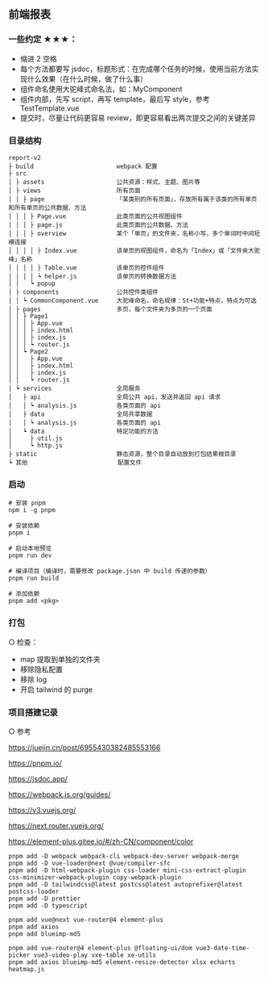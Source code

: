 ## 前端报表

### 一些约定 ★★★：

- 缩进 2 空格
- 每个方法都要写 jsdoc，标题形式：在完成哪个任务的时候，使用当前方法实现什么效果（在什么时候，做了什么事）
- 组件命名使用大驼峰式命名法，如：MyComponent
- 组件内部，先写 script，再写 template，最后写 style，参考 TestTemplate.vue
- 提交时，尽量让代码更容易 review，即更容易看出两次提交之间的关键差异

### 目录结构

```
report-v2
├ build                       webpack 配置
├ src
│ ├ assets                    公共资源：样式、主题、图片等
│ ├ views                     所有页面
│ │ ├ page                    「某类别的所有页面」，存放所有属于该类的所有单页和所有单页的公共数据、方法
│ │ │ ├ Page.vue              此类页面的公共视图组件
│ │ │ ├ page.js               此类页面的公共数据、方法
│ │ │ ├ overview              某个「单页」的文件夹，名称小写，多个单词时中间短横连接
│ │ │ │ ├ Index.vue           该单页的视图组件，命名为「Index」或「文件夹大驼峰」名称
│ │ │ │ ├ Table.vue           该单页的控件组件
│ │ │ │ ┕ helper.js           该单页的转换数据方法
│ │   ┕ popup
│ ├ components                公共控件类组件
│ │ ┕ CommonComponent.vue     大驼峰命名，命名规律：St+功能+特点，特点为可选
│ ├ pages                     多页，每个文件夹为多页的一个页面
│ │ ├ Page1
│ │ │ ├ App.vue
│ │ │ ├ index.html
│ │ │ ├ index.js
│ │ │ ┕ router.js
│ │ ┕ Page2
│ │   ├ App.vue
│ │   ├ index.html
│ │   ├ index.js
│ │   ┕ router.js
│ ┕ services                  全局服务
│   ├ api                     全局公共 api，发送并返回 api 请求
│   │ ┕ analysis.js           各类页面的 api
│   ├ data                    全局共享数据
│   │ ┕ analysis.js           各类页面的 api
│   ┕ data                    特定功能的方法
│     ├ util.js
│     ┕ http.js
├ static                      静态资源，整个目录自动放到打包结果根目录
┕ 其他                         配置文件
```

### 启动

```shell
# 安装 pnpm
npm i -g pnpm

# 安装依赖
pnpm i

# 启动本地预览
pnpm run dev

# 编译项目（编译时，需要修改 package.json 中 build 传递的参数）
pnpm run build

# 添加依赖
pnpm add <pkg>
```

### 打包

○ 检查：

- map 提取到单独的文件夹
- 移除隐私配置
- 移除 log
- 开启 tailwind 的 purge

### 项目搭建记录

○ 参考

https://juejin.cn/post/6955430382485553166

https://pnpm.io/

https://jsdoc.app/

https://webpack.js.org/guides/

https://v3.vuejs.org/

https://next.router.vuejs.org/

https://element-plus.gitee.io/#/zh-CN/component/color

```shell
pnpm add -D webpack webpack-cli webpack-dev-server webpack-merge
pnpm add -D vue-loader@next @vue/compiler-sfc
pnpm add -D html-webpack-plugin css-loader mini-css-extract-plugin css-minimizer-webpack-plugin copy-webpack-plugin
pnpm add -D tailwindcss@latest postcss@latest autoprefixer@latest postcss-loader
pnpm add -D prettier
pnpm add -D typescript

pnpm add vue@next vue-router@4 element-plus
pnpm add axios
pnpm add blueimp-md5

pnpm add vue-router@4 element-plus @floating-ui/dom vue3-date-time-picker vue3-video-play vxe-table xe-utils
pnpm add axios blueimp-md5 element-resize-detector xlsx echarts heatmap.js
```